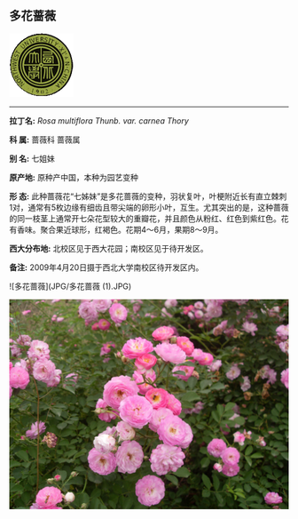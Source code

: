 ## 多花蔷薇

![西北大学校园网络植物志](JPG/nwu.gif)

---

**拉丁名:**  _Rosa multiflora Thunb. var. carnea Thory_

**科 属:** 蔷薇科 蔷薇属

**别 名:** 七姐妹

**原产地:** 原种产中国，本种为园艺变种

**形  态:** 此种蔷薇花“七姊妹”是多花蔷薇的变种，羽状复叶，叶梗附近长有直立棘刺1对，通常有5枚边缘有细齿且带尖端的卵形小叶，互生。尤其突出的是，这种蔷薇的同一枝茎上通常开七朵花型较大的重瓣花，并且颜色从粉红、红色到紫红色。花有香味。聚合果近球形，红褐色。花期4～6月，果期8～9月。

**西大分布地:** 北校区见于西大花园；南校区见于待开发区。

**备注:** 2009年4月20日摄于西北大学南校区待开发区内。

![多花蔷薇](JPG/多花蔷薇 (1).JPG) 

![多花蔷薇](JPG/多花蔷薇.JPG) 

